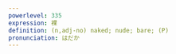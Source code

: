 ```yaml
---
powerlevel: 335
expression: 裸
definition: (n,adj-no) naked; nude; bare; (P)
pronunciation: はだか
---
```

